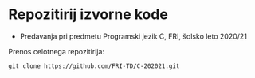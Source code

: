 # Repozitirij izvorne kode

* Predavanja pri predmetu Programski jezik C, FRI, šolsko leto 2020/21


Prenos celotnega repozitirija:

  ```
  git clone https://github.com/FRI-TD/C-202021.git
  ```
